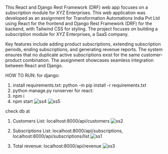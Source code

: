 This React and Django Rest Framework (DRF) web app focuses on a subscription module for XYZ Enterprises. This web application was developed as an assignment for Transformation Automations India Pvt Ltd using React for the frontend and Django Rest Framework (DRF) for the backend, with Tailwind CSS for styling. The project focuses on building a subscription module for XYZ Enterprises, a SaaS company.

Key features include adding product subscriptions, extending subscription periods, ending subscriptions, and generating revenue reports. The system ensures that no duplicate active subscriptions exist for the same customer-product combination. The assignment showcases seamless integration between React and Django.


HOW TO RUN:
for django:
1. install requirements.txt: python -m pip install -r requirements.txt
2. python manage.py runserver
for react:
1. npm i
2. npm start
![ss4](https://github.com/user-attachments/assets/92614fd3-7bd1-4bcf-880a-6687aa12783a)
![ss5](https://github.com/user-attachments/assets/14a8d6f5-5683-4f01-8e84-07782b23a505)
   
check db at
1. Customers List: localhost:8000/api/customers
![ss2](https://github.com/user-attachments/assets/1c70972a-4f4f-4b9b-b827-9ea7c7e8d401)

2. Subscriptions List: localhost:8000/api/subscriptions, localhost:8000/api/subscriptions/list
![ss1](https://github.com/user-attachments/assets/7ce0d990-57a5-48b6-b35a-df5ad92f8595)

3. Total revenue: localhost:8000/api/revenue
![ss3](https://github.com/user-attachments/assets/d30ea8a2-176b-4b4b-a294-b79f0aa36891)
